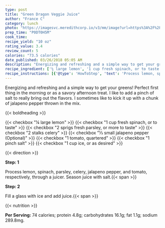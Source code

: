 ```yaml
---
type: post
title: "Green Dragon Veggie Juice"
author: "France C"
category: lunch
photo: "https://imagesvc.meredithcorp.io/v3/mm/image?url=https%3A%2F%2Fimages.media-allrecipes.com%2Fuserphotos%2F2895368.jpg"
prep_time: "P0DT0H5M"
cook_time: 
recipe_yield: "10 oz"
rating_value: 3.4
review_count: 5
calories: "73.5 calories"
date_published: 03/26/2018 05:05 AM
description: "Energizing and refreshing and a simple way to get your greens! Perfect first thing in the morning or as a savory afternoon treat. I like to add a pinch of salt to really bring out the flavors. I sometimes like to kick it up with a chunk of jalapeno pepper thrown in the mix."
recipe_ingredient: ['¼ large lemon', '1 cup fresh spinach, or to taste', '2 sprigs fresh parsley, or more to taste', '2 stalks celery', '⅓ small jalapeno pepper', '1 tomato, quartered', '1 pinch salt', '1 cup ice, or as desired']
recipe_instructions: [{'@type': 'HowToStep', 'text': 'Process lemon, spinach, parsley, celery, jalapeno pepper, and tomato, respectively, through a juicer. Season juice with salt.\n'}, {'@type': 'HowToStep', 'text': 'Fill a glass with ice and add juice.\n'}]
---
```


Energizing and refreshing and a simple way to get your greens! Perfect first thing in the morning or as a savory afternoon treat. I like to add a pinch of salt to really bring out the flavors. I sometimes like to kick it up with a chunk of jalapeno pepper thrown in the mix. 

{{< boldheading >}}

{{< checkbox "¼ large lemon" >}}
{{< checkbox "1 cup fresh spinach, or to taste" >}}
{{< checkbox "2 sprigs fresh parsley, or more to taste" >}}
{{< checkbox "2 stalks celery" >}}
{{< checkbox "⅓ small jalapeno pepper  (Optional)" >}}
{{< checkbox "1  tomato, quartered" >}}
{{< checkbox "1 pinch salt" >}}
{{< checkbox "1 cup ice, or as desired" >}}


{{< direction >}}

**Step: 1**

Process lemon, spinach, parsley, celery, jalapeno pepper, and tomato, respectively, through a juicer. Season juice with salt.{{< span >}}

**Step: 2**

Fill a glass with ice and add juice.{{< span >}}

{{< nutrition >}}

**Per Serving:** 74 calories; protein 4.8g; carbohydrates 16.1g; fat 1.1g; sodium 289.8mg.